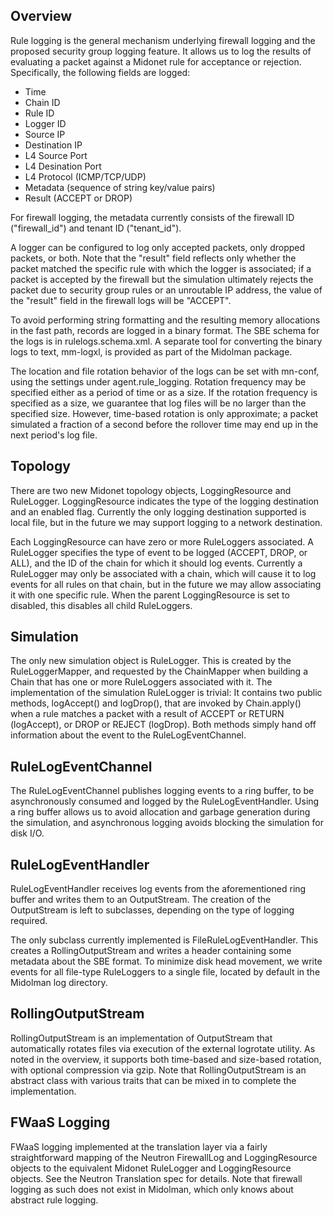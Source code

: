 ## Overview

Rule logging is the general mechanism underlying firewall logging and the
proposed security group logging feature. It allows us to log the results of
evaluating a packet against a Midonet rule for acceptance or rejection.
Specifically, the following fields are logged:

* Time
* Chain ID
* Rule ID
* Logger ID
* Source IP
* Destination IP
* L4 Source Port
* L4 Desination Port
* L4 Protocol (ICMP/TCP/UDP)
* Metadata (sequence of string key/value pairs)
* Result (ACCEPT or DROP)

For firewall logging, the metadata currently consists of the firewall ID
("firewall\_id") and tenant ID ("tenant\_id").

A logger can be configured to log only accepted packets, only dropped packets,
or both. Note that the "result" field reflects only whether the packet matched
the specific rule with which the logger is associated; if a packet is accepted
by the firewall but the simulation ultimately rejects the packet due to security
group rules or an unroutable IP address, the value of the "result" field in the
firewall logs will be "ACCEPT".

To avoid performing string formatting and the resulting memory allocations in
the fast path, records are logged in a binary format. The SBE schema for the
logs is in rulelogs.schema.xml. A separate tool for converting the binary logs
to text, mm-logxl, is provided as part of the Midolman package. 

The location and file rotation behavior of the logs can be set with mn-conf,
using the settings under agent.rule_logging. Rotation frequency may be specified
either as a period of time or as a size. If the rotation frequency is specified
as a size, we guarantee that log files will be no larger than the specified
size. However, time-based rotation is only approximate; a packet simulated a
fraction of a second before the rollover time may end up in the next period's
log file.

## Topology

There are two new Midonet topology objects, LoggingResource and RuleLogger.
LoggingResource indicates the type of the logging destination and an enabled
flag. Currently the only logging destination supported is local file, but in the
future we may support logging to a network destination.

Each LoggingResource can have zero or more RuleLoggers associated. A RuleLogger
specifies the type of event to be logged (ACCEPT, DROP, or ALL), and the ID of
the chain for which it should log events. Currently a RuleLogger may only be
associated with a chain, which will cause it to log events for all rules on that
chain, but in the future we may allow associating it with one specific rule.
When the parent LoggingResource is set to disabled, this disables all child
RuleLoggers.

## Simulation

The only new simulation object is RuleLogger. This is created by the
RuleLoggerMapper, and requested by the ChainMapper when building a Chain that
has one or more RuleLoggers associated with it. The implementation of the
simulation RuleLogger is trivial: It contains two public methods, logAccept()
and logDrop(), that are invoked by Chain.apply() when a rule matches a packet
with a result of ACCEPT or RETURN (logAccept), or DROP or REJECT (logDrop). Both
methods simply hand off information about the event to the RuleLogEventChannel.

## RuleLogEventChannel

The RuleLogEventChannel publishes logging events to a ring buffer, to be
asynchronously consumed and logged by the RuleLogEventHandler. Using a ring
buffer allows us to avoid allocation and garbage generation during the
simulation, and asynchronous logging avoids blocking the simulation for disk
I/O.

## RuleLogEventHandler

RuleLogEventHandler receives log events from the aforementioned ring buffer and
writes them to an OutputStream. The creation of the OutputStream is left to
subclasses, depending on the type of logging required.

The only subclass currently implemented is FileRuleLogEventHandler. This creates
a RollingOutputStream and writes a header containing some metadata about the SBE
format. To minimize disk head movement, we write events for all file-type
RuleLoggers to a single file, located by default in the Midolman log directory.

## RollingOutputStream

RollingOutputStream is an implementation of OutputStream that automatically
rotates files via execution of the external logrotate utility. As noted in the
overview, it supports both time-based and size-based rotation, with optional
compression via gzip. Note that RollingOutputStream is an abstract class with
various traits that can be mixed in to complete the implementation.

## FWaaS Logging

FWaaS logging implemented at the translation layer via a fairly straightforward
mapping of the Neutron FirewallLog and LoggingResource objects to the equivalent
Midonet RuleLogger and LoggingResource objects. See the Neutron Translation spec
for details. Note that firewall logging as such does not exist in Midolman,
which only knows about abstract rule logging.
